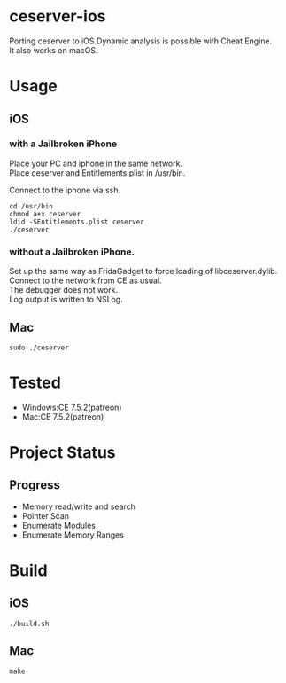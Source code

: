 # ceserver-ios

Porting ceserver to iOS.Dynamic analysis is possible with Cheat Engine.  
It also works on macOS.

# Usage

## iOS

### with a Jailbroken iPhone

Place your PC and iphone in the same network.  
Place ceserver and Entitlements.plist in /usr/bin.

Connect to the iphone via ssh.

```
cd /usr/bin
chmod a+x ceserver
ldid -SEntitlements.plist ceserver
./ceserver
```

### without a Jailbroken iPhone.

Set up the same way as FridaGadget to force loading of libceserver.dylib.  
Connect to the network from CE as usual.  
The debugger does not work.  
Log output is written to NSLog.

## Mac

```
sudo ./ceserver
```

# Tested

- Windows:CE 7.5.2(patreon)
- Mac:CE 7.5.2(patreon)

# Project Status

## Progress

- Memory read/write and search
- Pointer Scan
- Enumerate Modules
- Enumerate Memory Ranges

# Build

## iOS

`./build.sh`

## Mac

`make`
